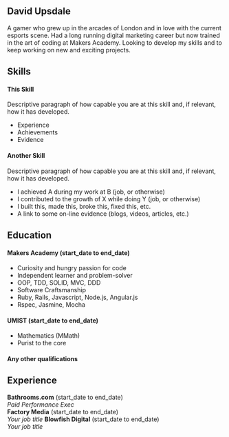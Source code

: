 ## David Upsdale

A gamer who grew up in the arcades of London and in love with the current esports scene. Had a long running digital marketing career but now trained in the art of coding at Makers Academy. Looking to develop my skills and to keep working on new and exciting projects.

## Skills

#### This Skill

Descriptive paragraph of how capable you are at this skill and, if relevant, how it has developed.

- Experience
- Achievements
- Evidence

#### Another Skill

Descriptive paragraph of how capable you are at this skill and, if relevant, how it has developed.

- I achieved A during my work at B (job, or otherwise)
- I contributed to the growth of X while doing Y (job, or otherwise)
- I built this, made this, broke this, fixed this, etc.
- A link to some on-line evidence (blogs, videos, articles, etc.)

## Education

#### Makers Academy (start_date to end_date)

- Curiosity and hungry passion for code
- Independent learner and problem-solver
- OOP, TDD, SOLID, MVC, DDD
- Software Craftsmanship
- Ruby, Rails, Javascript, Node.js, Angular.js
- Rspec, Jasmine, Mocha

#### UMIST (start_date to end_date)

- Mathematics (MMath)
- Purist to the core

#### Any other qualifications

## Experience

**Bathrooms.com** (start_date to end_date)    
*Paid Performance Exec*  
**Factory Media** (start_date to end_date)   
*Your job title*
**Blowfish Digital** (start_date to end_date)   
*Your job title*  
